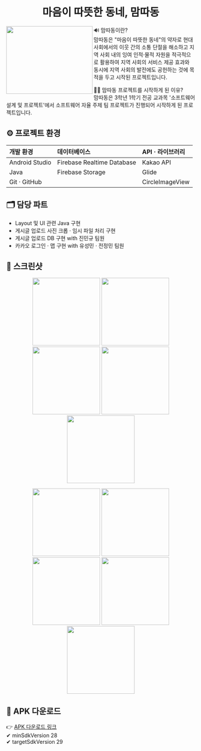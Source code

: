 <h1 align="center">마음이 따뜻한 동네, 맘따동</h1>
<img src="https://user-images.githubusercontent.com/76841455/122649978-6a4bf200-d16b-11eb-86ca-59be05d89a19.png" width="230" height="180" align="left"></img>

🔊 맘따동이란?<br/>
맘따동은 "마음이 따뜻한 동네"의 약자로 현대 사회에서의 이웃 간의 소통 단절을 해소하고 지역 사회 내의 잉여 인적·물적 자원을 적극적으로 활용하여 지역 사회의 서비스 제공 효과와 동시에 지역 사회의 발전에도 공헌하는 것에 목적을 두고 시작된 프로젝트입니다.<br/>

🤷‍♂️ 맘따동 프로젝트를 시작하게 된 이유?<br/>
맘따동은 3학년 1학기 전공 교과목 '소프트웨어 설계 및 프로젝트'에서 소프트웨어 자율 주제 팀 프로젝트가 진행되어 시작하게 된 프로젝트입니다.

<h2>⚙ 프로젝트 환경</h2>

| 개발 환경 | 데이터베이스 | API · 라이브러리 |
| :--- | :--- | :--- |
| Android Studio | Firebase Realtime Database | Kakao API |
| Java | Firebase Storage | Glide |
| Git · GitHub | | CircleImageView |

<h2>🗂 담당 파트</h2>
<ul>
<li>Layout 및 UI 관련 Java 구현</li>
<li>게시글 업로드 사진 크롭 · 임시 파일 처리 구현</li>
<li>게시글 업로드 DB 구현 with 진민규 팀원</li>
<li>카카오 로그인 · 맵 구현 with 유성민 · 전정민 팀원</li>
</ul>

<h2>📸 스크린샷</h2>
<p align="center">
<img src="https://user-images.githubusercontent.com/76841455/103441221-d4410f80-4c8f-11eb-882e-61af032e940c.jpg" width="180"/>
<img src="https://user-images.githubusercontent.com/76841455/103441222-d4d9a600-4c8f-11eb-9f51-4583ce7e2c72.jpg" width="180"/>
<img src="https://user-images.githubusercontent.com/76841455/103441223-d5723c80-4c8f-11eb-906a-8acdaa1ae9d6.jpg" width="180"/>
<img src="https://user-images.githubusercontent.com/76841455/103441225-d60ad300-4c8f-11eb-9536-c8c70ea34986.jpg" width="180"/>
<img src="https://user-images.githubusercontent.com/76841455/103441227-d60ad300-4c8f-11eb-921d-13c9d29dc826.jpg" width="180"/>
</p>
<p align="center">
<img src="https://user-images.githubusercontent.com/76841455/104834766-eef8c280-58e4-11eb-9393-acf652e81d63.jpg" width="180"/>
<img src="https://user-images.githubusercontent.com/76841455/104834768-f029ef80-58e4-11eb-99d0-d2f9268ea7f0.jpg" width="180"/>
<img src="https://user-images.githubusercontent.com/76841455/103441230-d86d2d00-4c8f-11eb-8e5d-81d3a22b8408.jpg" width="180"/>
<img src="https://user-images.githubusercontent.com/76841455/103441231-d905c380-4c8f-11eb-8eb7-eb6dccff8b69.jpg" width="180"/>
<img src="https://user-images.githubusercontent.com/76841455/103441232-d99e5a00-4c8f-11eb-8d3c-a684561b354f.jpg" width="180"/>
</p>

<h2>📄 APK 다운로드</h2>

👉 [APK 다운로드 링크](https://github.com/iconic0808/Project_Mamddadong_2020.04/blob/master/app/release/app-release.apk)<br/>
✔ minSdkVersion 28<br/>
✔ targetSdkVersion 29
